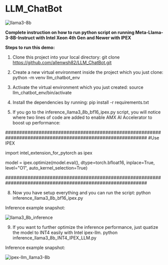 # LLM_ChatBot

![llama3-8b](https://github.com/user-attachments/assets/d29699f8-e9d2-43b9-912a-cdf9c40c22f6)

**Complete instruction on how to run python script on running Meta-Llama-3-8B-Instruct with Intel Xeon 4th Gen and Newer with IPEX**

**Steps to run this demo:**
1) Clone this project into your local directory:
   git clone https://github.com/allenwsh82/LLM_ChatBot.git
   
3) Create a new virtual environment inside the project which you just clone: python -m venv llm_chatbot_env
4) Activate the virtual environment which you just created: source llm_chatbot_env/bin/activate
5) Install the dependencies by running: pip install -r requirements.txt
6) If you go to the inference_llama3_8b_bf16_ipex.py script, you will notice where two lines of code are added to enable AMX AI Accelerator to boost up performance:

###########################################################################################################
#Use IPEX

import intel_extension_for_pytorch as ipex

model = ipex.optimize(model.eval(), dtype=torch.bfloat16, inplace=True, level="O1", auto_kernel_selection=True)

###########################################################################################################
   
8) Now you have setup everything and you can run the script:
   python inference_llama3_8b_bf16_ipex.py

Inference example snapshot:

![llama3_8b_inference](https://github.com/user-attachments/assets/23c7d358-3fee-4380-9599-c0faef6faafc)

9) If you want to further optimize the inference performance, just quatize the model to INT4 easily with Intel ipex-llm. 
   python inference_llama3_8b_INT4_IPEX_LLM.py

Inference example snapshot:

![ipex-llm_llama3-8b](https://github.com/user-attachments/assets/6e12b530-da5e-480d-b0f2-07b41f413512)





   
